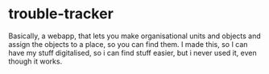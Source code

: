 # trouble-tracker

Basically, a webapp, that lets you make organisational units and objects and assign the objects to a place, so you can find them. I made this, so I can have my stuff digitalised, so i can find stuff easier, but i never used it, even though it works. 
